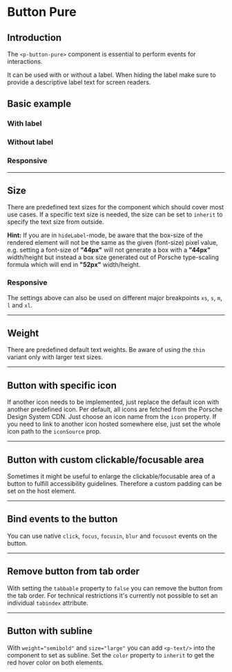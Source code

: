 # Button Pure

## Introduction

The `<p-button-pure>` component is essential to perform events for interactions.

It can be used with or without a label. When hiding the label make sure to provide a descriptive label text for screen readers.

## Basic example

### With label

<Playground :themeable="true" :childElementLayout="{spacing: 'inline'}">
  <template v-slot={theme}>
    <p-button-pure :theme="theme">Some label</p-button-pure>
    <p-button-pure disabled="disabled" :theme="theme">Some label</p-button-pure>
    <p-button-pure loading="true" :theme="theme">Some label</p-button-pure>
  </template>
</Playground>

### Without label

<Playground :themeable="true" :childElementLayout="{spacing: 'inline'}">
  <template v-slot={theme}>
    <p-button-pure hide-label="true" :theme="theme">Some label</p-button-pure>
    <p-button-pure hide-label="true" disabled="disabled" :theme="theme">Some label</p-button-pure>
    <p-button-pure hide-label="true" loading="true" :theme="theme">Some label</p-button-pure>
  </template>
</Playground>

### Responsive

<Playground :themeable="true">
  <template v-slot={theme}>
    <p-button-pure hide-label="{ base: true, l: false }" :theme="theme">Some label</p-button-pure>
  </template>
</Playground>

---

## Size

There are predefined text sizes for the component which should cover most use cases. 
If a specific text size is needed, the size can be set to `inherit` to specify the text size from outside.

**Hint:** If you are in `hideLabel`-mode, be aware that the box-size of the rendered element will not be the same as the given (font-size) pixel value, 
e.g. setting a font-size of **"44px"** will not generate a box with a **"44px"** width/height but instead a box size generated out of Porsche type-scaling formula which will end in **"52px"** width/height.

<Playground :themeable="true">
  <template #configurator>
    <select @change="size = $event.target.value">
      <option disabled>Select a size</option>
      <option>x-small</option>
      <option>small</option>
      <option selected>medium</option>
      <option>large</option>
      <option>x-large</option>
      <option>inherit</option>
    </select>
  </template>
  <template v-slot={theme}>
    <p-button-pure :size="size" :style="isInherit" :theme="theme">Some label</p-button-pure>
  </template>
</Playground>

### Responsive

The settings above can also be used on different major breakpoints `xs`, `s`, `m`, `l` and `xl`.

<Playground :themeable="true">
  <template v-slot={theme}>
    <p-button-pure size="{ base: 'small', l: 'medium' }" :theme="theme">Some label</p-button-pure>
  </template>
</Playground>

---

## Weight

There are predefined default text weights. Be aware of using the `thin` variant only with larger text sizes.

<Playground :themeable="true">
  <template #configurator>
    <select @change="weight = $event.target.value">
      <option disabled>Select a weight</option>
      <option selected>thin</option>
      <option>regular</option>
      <option>bold</option>
    </select>
  </template>
  <template v-slot={theme}>
    <p-button-pure size="medium" :weight="weight" :theme="theme">Some label</p-button-pure>
  </template>
</Playground>

---

## Button with specific icon
If another icon needs to be implemented, just replace the default icon with another predefined icon. Per default, all icons are fetched from the Porsche Design System CDN. Just choose an icon name from the `icon` property. If you need to link to another icon hosted somewhere else, just set the whole icon path to the `iconSource` prop.

<Playground :themeable="true">
  <template v-slot={theme}>
    <p-button-pure icon="delete" :theme="theme">Some label</p-button-pure>
    <br>
    <p-button-pure :icon-source="require(`./assets/icon-custom-kaixin.svg`)" hide-label="true" :theme="theme">Some label</p-button-pure>
  </template>
</Playground>

---

## Button with custom clickable/focusable area

Sometimes it might be useful to enlarge the clickable/focusable area of a button to fulfill accessibility guidelines.
Therefore a custom padding can be set on the host element.

<Playground :themeable="true" :childElementLayout="{spacing: 'inline'}">
  <template v-slot={theme}>
    <p-button-pure :theme="theme" style="padding: 1rem;">Some label</p-button-pure>
    <p-button-pure :theme="theme" hide-label="true" style="padding: 1rem;">Some label</p-button-pure>
  </template>
</Playground>

---

## Bind events to the button

You can use native `click`, `focus`, `focusin`, `blur` and `focusout` events on the button.

<Playground :themeable="true">
  <template v-slot={theme}>
    <p-button-pure
      onclick="alert('click')"
      onfocus="console.log('focus')"
      onfocusin="console.log('focusin')"
      onblur="console.log('blur')"
      onfocusout="console.log('focusout')"
      :theme="theme"
    >Some label</p-button-pure>
  </template>
</Playground>

---

## Remove button from tab order

With setting the `tabbable` property to `false` you can remove the button from the tab order. For technical restrictions it's currently not possible to set an individual `tabindex` attribute.

<Playground :themeable="true">
  <template v-slot={theme}>
    <p-button-pure tabbable="true" :theme="theme">Some label</p-button-pure>
    <br>
    <p-button-pure tabbable="false" hide-label="true" :theme="theme">Some label</p-button-pure>
  </template>
</Playground>

---

## Button with subline

With `weight="semibold"` and `size="large"` you can add `<p-text/>` into the component to set as subline. Set the `color` property to `inherit` to get the red hover color on both elements.

<Playground :themeable="true">
  <template v-slot={theme}>
    <p-button-pure size="large" weight="semibold" :theme="theme">Some label<p-text color="inherit">Subline</p-text></p-button-pure>
  </template>
</Playground>

<script lang="ts">
  import { Component, Vue } from 'vue-property-decorator';
  
  @Component
  export default class PlaygroundButtonPure extends Vue {
    public size: string = 'medium';
    public weight: string = 'thin';
    
    public get isInherit() {
      return this.size === 'inherit' ? 'font-size: 48px;' : undefined;
    }
  }
</script>
